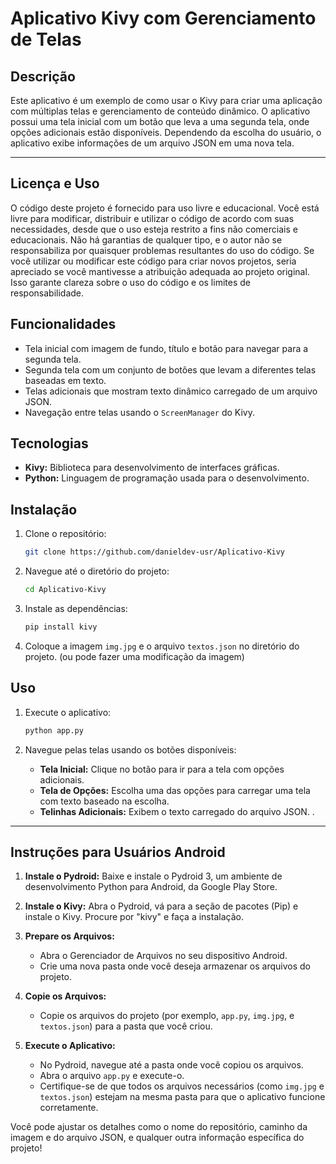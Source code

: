 # Aplicativo Kivy com Gerenciamento de Telas

## Descrição

Este aplicativo é um exemplo de como usar o Kivy para criar uma aplicação com múltiplas telas e gerenciamento de conteúdo dinâmico. O aplicativo possui uma tela inicial com um botão que leva a uma segunda tela, onde opções adicionais estão disponíveis. Dependendo da escolha do usuário, o aplicativo exibe informações de um arquivo JSON em uma nova tela.


---

## Licença e Uso

O código deste projeto é fornecido para uso livre e educacional. Você está livre para modificar, distribuir e utilizar o código de acordo com suas necessidades, desde que o uso esteja restrito a fins não comerciais e educacionais. Não há garantias de qualquer tipo, e o autor não se responsabiliza por quaisquer problemas resultantes do uso do código.
Se você utilizar ou modificar este código para criar novos projetos, seria apreciado se você mantivesse a atribuição adequada ao projeto original.
Isso garante clareza sobre o uso do código e os limites de responsabilidade.

## Funcionalidades

- Tela inicial com imagem de fundo, título e botão para navegar para a segunda tela.
- Segunda tela com um conjunto de botões que levam a diferentes telas baseadas em texto.
- Telas adicionais que mostram texto dinâmico carregado de um arquivo JSON.
- Navegação entre telas usando o `ScreenManager` do Kivy.

## Tecnologias

- **Kivy:** Biblioteca para desenvolvimento de interfaces gráficas.
- **Python:** Linguagem de programação usada para o desenvolvimento.

## Instalação

1. Clone o repositório:
   ```bash
   git clone https://github.com/danieldev-usr/Aplicativo-Kivy
   ```

2. Navegue até o diretório do projeto:
   ```bash
   cd Aplicativo-Kivy
   ```

3. Instale as dependências:
   ```bash
   pip install kivy
   ```

4. Coloque a imagem `img.jpg` e o arquivo `textos.json` no diretório do projeto. (ou pode fazer uma modificação da imagem)

## Uso

1. Execute o aplicativo:
   ```bash
   python app.py
   ```

2. Navegue pelas telas usando os botões disponíveis:
   - **Tela Inicial:** Clique no botão para ir para a tela com opções adicionais.
   - **Tela de Opções:** Escolha uma das opções para carregar uma tela com texto baseado na escolha.
   - **Telinhas Adicionais:** Exibem o texto carregado do arquivo JSON.
.

---
## Instruções para Usuários Android

1. **Instale o Pydroid:** Baixe e instale o Pydroid 3, um ambiente de desenvolvimento Python para Android, da Google Play Store.

2. **Instale o Kivy:** Abra o Pydroid, vá para a seção de pacotes (Pip) e instale o Kivy. Procure por "kivy" e faça a instalação.

3. **Prepare os Arquivos:**
   - Abra o Gerenciador de Arquivos no seu dispositivo Android.
   - Crie uma nova pasta onde você deseja armazenar os arquivos do projeto.

4. **Copie os Arquivos:**
   - Copie os arquivos do projeto (por exemplo, `app.py`, `img.jpg`, e `textos.json`) para a pasta que você criou.

5. **Execute o Aplicativo:**
   - No Pydroid, navegue até a pasta onde você copiou os arquivos.
   - Abra o arquivo `app.py` e execute-o.
   - Certifique-se de que todos os arquivos necessários (como `img.jpg` e `textos.json`) estejam na mesma pasta para que o aplicativo funcione corretamente.


Você pode ajustar os detalhes como o nome do repositório, caminho da imagem e do arquivo JSON, e qualquer outra informação específica do projeto!
